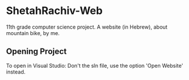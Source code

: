 # ShetahRachiv-Web
11th grade computer science project. A website (in Hebrew), about mountain bike, by me.

## Opening Project
To open in Visual Studio: Don't the sln file, use the option 'Open Website' instead.
